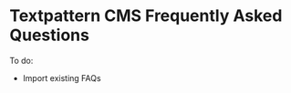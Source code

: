 Textpattern CMS Frequently Asked Questions
==========================================

To do:
* Import existing FAQs

